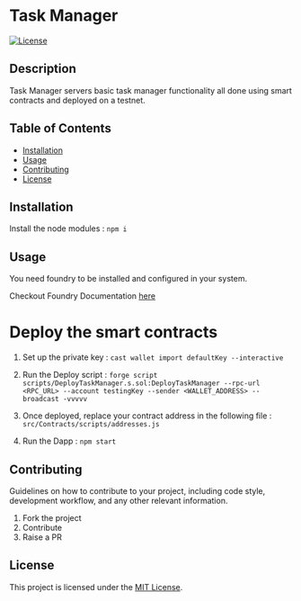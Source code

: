 # Task Manager

[![License](https://img.shields.io/badge/license-MIT-blue.svg)](LICENSE)

## Description

Task Manager servers basic task manager functionality all done using smart contracts and deployed on a testnet. 

## Table of Contents

- [Installation](#installation)
- [Usage](#usage)
- [Contributing](#contributing)
- [License](#license)

## Installation

Install the node modules :
```npm i```

## Usage

You need foundry to be installed and configured in your system. 

Checkout Foundry Documentation [here](https://book.getfoundry.sh/getting-started/installation)

# Deploy the smart contracts
1. Set up the private key : ```cast wallet import defaultKey --interactive```

2. Run the Deploy script : 
```forge script scripts/DeployTaskManager.s.sol:DeployTaskManager --rpc-url <RPC_URL> --account testingKey --sender <WALLET_ADDRESS> --broadcast -vvvvv```

3. Once deployed, replace your contract address in the following file : 
```src/Contracts/scripts/addresses.js```

4. Run the Dapp : ```npm start```

## Contributing

Guidelines on how to contribute to your project, including code style, development workflow, and any other relevant information.

1. Fork the project
2. Contribute
3. Raise a PR

## License

This project is licensed under the [MIT License](LICENSE).